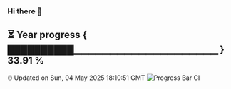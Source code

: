 ### Hi there 👋
⏳ Year progress { ██████████▁▁▁▁▁▁▁▁▁▁▁▁▁▁▁▁▁▁▁▁ } 33.91 %
---
⏰ Updated on Sun, 04 May 2025 18:10:51 GMT
![Progress Bar CI](https://github.com/Moyi321/Moyi321/workflows/Progress%20Bar%20CI/badge.svg)
